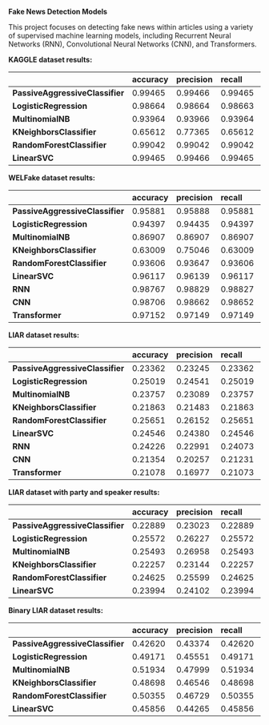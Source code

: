 **Fake News Detection Models**

This project focuses on detecting fake news within articles using a variety of supervised machine learning models, including Recurrent Neural Networks (RNN), Convolutional Neural Networks (CNN), and Transformers.


**KAGGLE dataset results:**

<div class="table*">
<table>
<thead>
<tr class="header">
<th style="text-align: center;"></th>
<th style="text-align: left;"><strong>accuracy</strong></th>
<th style="text-align: left;"><strong>precision</strong></th>
<th style="text-align: left;"><strong>recall</strong></th>
<th style="text-align: left;"><strong>f1</strong></th>
</tr>
</thead>
<tbody>
<tr class="odd">
<td style="text-align: left;"><strong>PassiveAggressiveClassifier</strong></td>
<td style="text-align: left;">0.99465</td>
<td style="text-align: left;">0.99466</td>
<td style="text-align: left;">0.99465</td>
<td style="text-align: left;">0.99466</td>
</tr>
<tr class="even">
<td style="text-align: left;"><strong>LogisticRegression</strong></td>
<td style="text-align: left;">0.98664</td>
<td style="text-align: left;">0.98664</td>
<td style="text-align: left;">0.98663</td>
<td style="text-align: left;">0.98664</td>
</tr>
<tr class="odd">
<td style="text-align: left;"><strong>MultinomialNB</strong></td>
<td style="text-align: left;">0.93964</td>
<td style="text-align: left;">0.93966</td>
<td style="text-align: left;">0.93964</td>
<td style="text-align: left;">0.93965</td>
</tr>
<tr class="even">
<td style="text-align: left;"><strong>KNeighborsClassifier</strong></td>
<td style="text-align: left;">0.65612</td>
<td style="text-align: left;">0.77365</td>
<td style="text-align: left;">0.65612</td>
<td style="text-align: left;">0.71006</td>
</tr>
<tr class="odd">
<td style="text-align: left;"><strong>RandomForestClassifier</strong></td>
<td style="text-align: left;">0.99042</td>
<td style="text-align: left;">0.99042</td>
<td style="text-align: left;">0.99042</td>
<td style="text-align: left;">0.99042</td>
</tr>
<tr class="even">
<td style="text-align: left;"><strong>LinearSVC</strong></td>
<td style="text-align: left;">0.99465</td>
<td style="text-align: left;">0.99466</td>
<td style="text-align: left;">0.99465</td>
<td style="text-align: left;">0.99465</td>
</tr>
</tbody>
</table>
</div>

**WELFake dataset results:**
<div class="table*">
<table>
<thead>
<tr class="header">
<th style="text-align: center;"></th>
<th style="text-align: left;"><strong>accuracy</strong></th>
<th style="text-align: left;"><strong>precision</strong></th>
<th style="text-align: left;"><strong>recall</strong></th>
<th style="text-align: left;"><strong>f1</strong></th>
</tr>
</thead>
<tbody>
<tr class="odd">
<td style="text-align: left;"><strong>PassiveAggressiveClassifier</strong></td>
<td style="text-align: left;">0.95881</td>
<td style="text-align: left;">0.95888</td>
<td style="text-align: left;">0.95881</td>
<td style="text-align: left;">0.95884</td>
</tr>
<tr class="even">
<td style="text-align: left;"><strong>LogisticRegression</strong></td>
<td style="text-align: left;">0.94397</td>
<td style="text-align: left;">0.94435</td>
<td style="text-align: left;">0.94397</td>
<td style="text-align: left;">0.94416</td>
</tr>
<tr class="odd">
<td style="text-align: left;"><strong>MultinomialNB</strong></td>
<td style="text-align: left;">0.86907</td>
<td style="text-align: left;">0.86907</td>
<td style="text-align: left;">0.86907</td>
<td style="text-align: left;">0.86907</td>
</tr>
<tr class="even">
<td style="text-align: left;"><strong>KNeighborsClassifier</strong></td>
<td style="text-align: left;">0.63009</td>
<td style="text-align: left;">0.75046</td>
<td style="text-align: left;">0.63009</td>
<td style="text-align: left;">0.68503</td>
</tr>
<tr class="odd">
<td style="text-align: left;"><strong>RandomForestClassifier</strong></td>
<td style="text-align: left;">0.93606</td>
<td style="text-align: left;">0.93647</td>
<td style="text-align: left;">0.93606</td>
<td style="text-align: left;">0.93626</td>
</tr>
<tr class="even">
<td style="text-align: left;"><strong>LinearSVC</strong></td>
<td style="text-align: left;">0.96117</td>
<td style="text-align: left;">0.96139</td>
<td style="text-align: left;">0.96117</td>
<td style="text-align: left;">0.96128</td>
</tr>
<tr class="odd">
<td style="text-align: left;"><strong>RNN</strong></td>
<td style="text-align: left;">0.98767</td>
<td style="text-align: left;">0.98829</td>
<td style="text-align: left;">0.98827</td>
<td style="text-align: left;">0.98828</td>
</tr>
<tr class="even">
<td style="text-align: left;"><strong>CNN</strong></td>
<td style="text-align: left;">0.98706</td>
<td style="text-align: left;">0.98662</td>
<td style="text-align: left;">0.98652</td>
<td style="text-align: left;">0.98657</td>
</tr>
<tr class="odd">
<td style="text-align: left;"><strong>Transformer</strong></td>
<td style="text-align: left;">0.97152</td>
<td style="text-align: left;">0.97149</td>
<td style="text-align: left;">0.97149</td>
<td style="text-align: left;">0.97149</td>
</tr>
</tbody>
</table>
</div>

**LIAR dataset results:**
<div class="table*">
<table>
<thead>
<tr class="header">
<th style="text-align: left;"></th>
<th style="text-align: left;"><strong>accuracy</strong></th>
<th style="text-align: left;"><strong>precision</strong></th>
<th style="text-align: left;"><strong>recall</strong></th>
<th style="text-align: left;"><strong>f1</strong></th>
</tr>
</thead>
<tbody>
<tr class="odd">
<td style="text-align: left;"><strong>PassiveAggressiveClassifier</strong></td>
<td style="text-align: left;">0.23362</td>
<td style="text-align: left;">0.23245</td>
<td style="text-align: left;">0.23362</td>
<td style="text-align: left;">0.23303</td>
</tr>
<tr class="even">
<td style="text-align: left;"><strong>LogisticRegression</strong></td>
<td style="text-align: left;">0.25019</td>
<td style="text-align: left;">0.24541</td>
<td style="text-align: left;">0.25019</td>
<td style="text-align: left;">0.24778</td>
</tr>
<tr class="odd">
<td style="text-align: left;"><strong>MultinomialNB</strong></td>
<td style="text-align: left;">0.23757</td>
<td style="text-align: left;">0.23089</td>
<td style="text-align: left;">0.23757</td>
<td style="text-align: left;">0.23418</td>
</tr>
<tr class="even">
<td style="text-align: left;"><strong>KNeighborsClassifier</strong></td>
<td style="text-align: left;">0.21863</td>
<td style="text-align: left;">0.21483</td>
<td style="text-align: left;">0.21863</td>
<td style="text-align: left;">0.21671</td>
</tr>
<tr class="odd">
<td style="text-align: left;"><strong>RandomForestClassifier</strong></td>
<td style="text-align: left;">0.25651</td>
<td style="text-align: left;">0.26152</td>
<td style="text-align: left;">0.25651</td>
<td style="text-align: left;">0.25899</td>
</tr>
<tr class="even">
<td style="text-align: left;"><strong>LinearSVC</strong></td>
<td style="text-align: left;">0.24546</td>
<td style="text-align: left;">0.24380</td>
<td style="text-align: left;">0.24546</td>
<td style="text-align: left;">0.24463</td>
</tr>
<tr class="odd">
<td style="text-align: left;"><strong>RNN</strong></td>
<td style="text-align: left;">0.24226</td>
<td style="text-align: left;">0.22991</td>
<td style="text-align: left;">0.24073</td>
<td style="text-align: left;">0.23519</td>
</tr>
<tr class="even">
<td style="text-align: left;"><strong>CNN</strong></td>
<td style="text-align: left;">0.21354</td>
<td style="text-align: left;">0.20257</td>
<td style="text-align: left;">0.21231</td>
<td style="text-align: left;">0.20732</td>
</tr>
<tr class="odd">
<td style="text-align: left;"><strong>Transformer</strong></td>
<td style="text-align: left;">0.21078</td>
<td style="text-align: left;">0.16977</td>
<td style="text-align: left;">0.21073</td>
<td style="text-align: left;">0.18804</td>
</tr>
</tbody>
</table>
</div>

**LIAR dataset with party and speaker results:**
<div class="table*">
<table>
<thead>
<tr class="header">
<th style="text-align: left;"></th>
<th style="text-align: left;"><strong>accuracy</strong></th>
<th style="text-align: left;"><strong>precision</strong></th>
<th style="text-align: left;"><strong>recall</strong></th>
<th style="text-align: left;"><strong>f1</strong></th>
</tr>
</thead>
<tbody>
<tr class="odd">
<td style="text-align: left;"><strong>PassiveAggressiveClassifier</strong></td>
<td style="text-align: left;">0.22889</td>
<td style="text-align: left;">0.23023</td>
<td style="text-align: left;">0.22889</td>
<td style="text-align: left;">0.22956</td>
</tr>
<tr class="even">
<td style="text-align: left;"><strong>LogisticRegression</strong></td>
<td style="text-align: left;">0.25572</td>
<td style="text-align: left;">0.26227</td>
<td style="text-align: left;">0.25572</td>
<td style="text-align: left;">0.25895</td>
</tr>
<tr class="odd">
<td style="text-align: left;"><strong>MultinomialNB</strong></td>
<td style="text-align: left;">0.25493</td>
<td style="text-align: left;">0.26958</td>
<td style="text-align: left;">0.25493</td>
<td style="text-align: left;">0.26205</td>
</tr>
<tr class="even">
<td style="text-align: left;"><strong>KNeighborsClassifier</strong></td>
<td style="text-align: left;">0.22257</td>
<td style="text-align: left;">0.23144</td>
<td style="text-align: left;">0.22257</td>
<td style="text-align: left;">0.22692</td>
</tr>
<tr class="odd">
<td style="text-align: left;"><strong>RandomForestClassifier</strong></td>
<td style="text-align: left;">0.24625</td>
<td style="text-align: left;">0.25599</td>
<td style="text-align: left;">0.24625</td>
<td style="text-align: left;">0.25103</td>
</tr>
<tr class="even">
<td style="text-align: left;"><strong>LinearSVC</strong></td>
<td style="text-align: left;">0.23994</td>
<td style="text-align: left;">0.24102</td>
<td style="text-align: left;">0.23994</td>
<td style="text-align: left;">0.24048</td>
</tr>
</tbody>
</table>
</div>

**Binary LIAR dataset results:**
<div class="table*">
<table>
<thead>
<tr class="header">
<th style="text-align: left;"></th>
<th style="text-align: left;"><strong>accuracy</strong></th>
<th style="text-align: left;"><strong>precision</strong></th>
<th style="text-align: left;"><strong>recall</strong></th>
<th style="text-align: left;"><strong>f1</strong></th>
</tr>
</thead>
<tbody>
<tr class="odd">
<td style="text-align: left;"><strong>PassiveAggressiveClassifier</strong></td>
<td style="text-align: left;">0.42620</td>
<td style="text-align: left;">0.43374</td>
<td style="text-align: left;">0.42620</td>
<td style="text-align: left;">0.42994</td>
</tr>
<tr class="even">
<td style="text-align: left;"><strong>LogisticRegression</strong></td>
<td style="text-align: left;">0.49171</td>
<td style="text-align: left;">0.45551</td>
<td style="text-align: left;">0.49171</td>
<td style="text-align: left;">0.47292</td>
</tr>
<tr class="odd">
<td style="text-align: left;"><strong>MultinomialNB</strong></td>
<td style="text-align: left;">0.51934</td>
<td style="text-align: left;">0.47999</td>
<td style="text-align: left;">0.51934</td>
<td style="text-align: left;">0.49889</td>
</tr>
<tr class="even">
<td style="text-align: left;"><strong>KNeighborsClassifier</strong></td>
<td style="text-align: left;">0.48698</td>
<td style="text-align: left;">0.46546</td>
<td style="text-align: left;">0.48698</td>
<td style="text-align: left;">0.47597</td>
</tr>
<tr class="odd">
<td style="text-align: left;"><strong>RandomForestClassifier</strong></td>
<td style="text-align: left;">0.50355</td>
<td style="text-align: left;">0.46729</td>
<td style="text-align: left;">0.50355</td>
<td style="text-align: left;">0.48475</td>
</tr>
<tr class="even">
<td style="text-align: left;"><strong>LinearSVC</strong></td>
<td style="text-align: left;">0.45856</td>
<td style="text-align: left;">0.44265</td>
<td style="text-align: left;">0.45856</td>
<td style="text-align: left;">0.45047</td>
</tr>
</tbody>
</table>
</div>